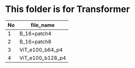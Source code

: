 # This folder is for Transformer
|No|file_name|
|--|--|
|1|B_16+patch4|
|2|B_16+patch8|
|3|ViT_e100_b64_p4|
|4|ViT_e100_b128_p4|